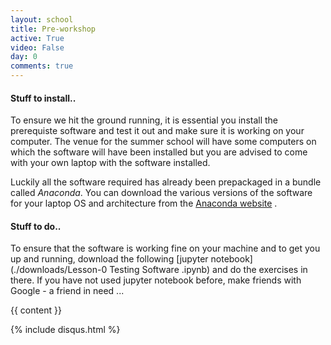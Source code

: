 ```yaml
---
layout: school
title: Pre-workshop
active: True
video: False
day: 0
comments: true
---
```


#### Stuff to install..

To ensure we hit the ground running, it is essential you install the prerequiste software and test it out and make sure it is working on your computer. The venue for the summer school will have some computers on which the software will have been installed but you are advised to come with your own laptop with the software installed.


Luckily all the software required has already been prepackaged in a bundle called *Anaconda*. You can download the various versions of the software for your laptop OS and architecture from the [Anaconda website](https://www.continuum.io/downloads) .


#### Stuff to do..

To ensure that the software is working fine on your machine and to get you up and running, download the following [jupyter notebook](./downloads/Lesson-0 Testing  Software .ipynb) and do the exercises in there. If you have not used jupyter notebook before, make friends with Google - a friend in need ...

{{ content }}

{% include disqus.html %}